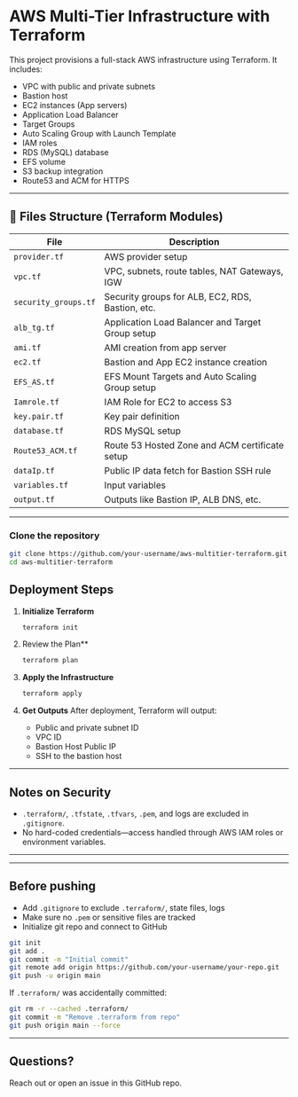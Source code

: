 # AWS Multi-Tier Infrastructure with Terraform

This project provisions a full-stack AWS infrastructure using Terraform. It includes:

- VPC with public and private subnets
- Bastion host
- EC2 instances (App servers)
- Application Load Balancer
- Target Groups
- Auto Scaling Group with Launch Template
- IAM roles
- RDS (MySQL) database
- EFS volume
- S3 backup integration
- Route53 and ACM for HTTPS

---

## 🧾 Files Structure (Terraform Modules)

| File              | Description |
|-------------------|-------------|
| `provider.tf`      | AWS provider setup |
| `vpc.tf`           | VPC, subnets, route tables, NAT Gateways, IGW |
| `security_groups.tf` | Security groups for ALB, EC2, RDS, Bastion, etc. |
| `alb_tg.tf`        | Application Load Balancer and Target Group setup |
| `ami.tf`           | AMI creation from app server |
| `ec2.tf`           | Bastion and App EC2 instance creation |
| `EFS_AS.tf`        | EFS Mount Targets and Auto Scaling Group setup |
| `Iamrole.tf`       | IAM Role for EC2 to access S3 |
| `key.pair.tf`      | Key pair definition |
| `database.tf`      | RDS MySQL setup |
| `Route53_ACM.tf`   | Route 53 Hosted Zone and ACM certificate setup |
| `dataIp.tf`        | Public IP data fetch for Bastion SSH rule |
| `variables.tf`     | Input variables |
| `output.tf`        | Outputs like Bastion IP, ALB DNS, etc. |

---



### Clone the repository
```bash
git clone https://github.com/your-username/aws-multitier-terraform.git
cd aws-multitier-terraform
```
## Deployment Steps

1. **Initialize Terraform**
   ```bash
   terraform init
   ```

2. Review the Plan**
   ```bash
   terraform plan
   ```

3. **Apply the Infrastructure**
   ```bash
   terraform apply
   ```

4. **Get Outputs**
   After deployment, Terraform will output:
   - Public and private subnet ID
   - VPC ID
   - Bastion Host Public IP
   - SSH to the bastion host

---

## Notes on Security

- `.terraform/`, `.tfstate`, `.tfvars`, `.pem`, and logs are excluded in `.gitignore`.
- No hard-coded credentials—access handled through AWS IAM roles or environment variables.

---
---

## Before pushing

- Add `.gitignore` to exclude `.terraform/`, state files, logs
- Make sure no `.pem` or sensitive files are tracked
- Initialize git repo and connect to GitHub

```bash
git init
git add .
git commit -m "Initial commit"
git remote add origin https://github.com/your-username/your-repo.git
git push -u origin main
```

If `.terraform/` was accidentally committed:

```bash
git rm -r --cached .terraform/
git commit -m "Remove .terraform from repo"
git push origin main --force
```

---

## Questions?
Reach out or open an issue in this GitHub repo.


